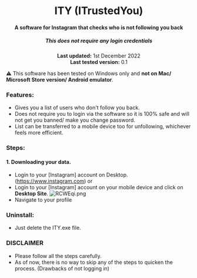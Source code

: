 <center>
    <h1 align="center">ITY (ITrustedYou)</h1>
    <h4 align="center">A software for <strong>Instagram</strong> that checks who is not following you back</h4>
    <h5 align="center">This does not require any login credentials</h5>
    <p align="center">
        <strong>Last updated:</strong> 1st December 2022<br>
        <strong>Last tested version:</strong> 0.1
    </p> 
</center>

:warning: This software has been tested on Windows only and **not on Mac/ Microsoft Store version/ Android emulator**.

### Features:

- Gives you a list of users who don't follow you back.
- Does not require you to login via the software so it is 100% safe and will not get you banned/ make you change password.
- List can be transferred to a mobile device too for unfollowing, whichever feels more efficient.

### Steps:

#### 1. Downloading your data.
   - Login to your [Instagram] account on Desktop. (https://www.instagram.com)
     or
   - Login to your [Instagram] account on your mobile device and click on **Desktop Site**.
   ![RCWEqi.png](https://i1.lensdump.com/i/RCWEqi.png)
   - Navigate to your profile



### Uninstall:

- Just delete the ITY.exe file.

### DISCLAIMER

- Please follow all the steps carefully.
- As of now, there is no way to skip any of the steps to quicken the process. (Drawbacks of not logging in)
